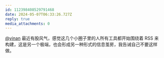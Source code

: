 ```yaml
---
id: 112398408529791468
date: 2024-05-07T06:33:26.727Z
reply: true
media_attachments: 0
---
```


[@yinan](https://mastodon.social/@yinan) 最近有股风气，感觉这几个小圈子里的人所有工具都开始围绕着 RSS 来构建，这是另一个极端，也会形成另一种形式的信息茧房，我告诫自己不要这样做。

